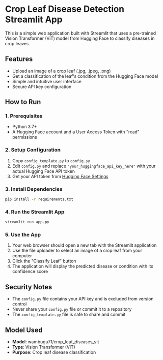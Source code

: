 # Crop Leaf Disease Detection Streamlit App

This is a simple web application built with Streamlit that uses a pre-trained Vision Transformer (ViT) model from Hugging Face to classify diseases in crop leaves.

## Features
- Upload an image of a crop leaf (.jpg, .jpeg, .png)
- Get a classification of the leaf's condition from the Hugging Face model
- Simple and intuitive user interface
- Secure API key configuration

## How to Run

### 1. Prerequisites
- Python 3.7+
- A Hugging Face account and a User Access Token with "read" permissions

### 2. Setup Configuration
1. Copy `config_template.py` to `config.py`
2. Edit `config.py` and replace `"your_huggingface_api_key_here"` with your actual Hugging Face API token
3. Get your API token from [Hugging Face Settings](https://huggingface.co/settings/tokens)

### 3. Install Dependencies
```bash
pip install -r requirements.txt
```

### 4. Run the Streamlit App
```bash
streamlit run app.py
```

### 5. Use the App
1. Your web browser should open a new tab with the Streamlit application
2. Use the file uploader to select an image of a crop leaf from your computer
3. Click the "Classify Leaf" button
4. The application will display the predicted disease or condition with its confidence score

## Security Notes
- The `config.py` file contains your API key and is excluded from version control
- Never share your `config.py` file or commit it to a repository
- The `config_template.py` file is safe to share and commit

## Model Used
- **Model**: wambugu71/crop_leaf_diseases_vit
- **Type**: Vision Transformer (ViT)
- **Purpose**: Crop leaf disease classification